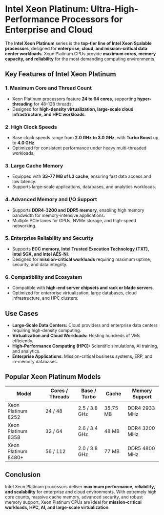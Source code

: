 # Intel Xeon Platinum: Ultra-High-Performance Processors for Enterprise and Cloud

The **Intel Xeon Platinum** series is the **top-tier line of Intel Xeon Scalable processors**, designed for **enterprise, cloud, and mission-critical data center workloads**. Xeon Platinum CPUs provide **maximum cores, memory capacity, and reliability** for the most demanding computing environments.

## Key Features of Intel Xeon Platinum

### 1. **Maximum Core and Thread Count**

* Xeon Platinum processors feature **24 to 64 cores**, supporting **hyper-threading** for 48–128 threads.
* Designed for **high-density virtualization, large-scale cloud infrastructure, and HPC workloads**.

### 2. **High Clock Speeds**

* Base clock speeds range from **2.0 GHz to 3.0 GHz**, with **Turbo Boost** up to **4.0 GHz**.
* Optimized for consistent performance under heavy multi-threaded workloads.

### 3. **Large Cache Memory**

* Equipped with **33–77 MB of L3 cache**, ensuring fast data access and low latency.
* Supports large-scale applications, databases, and analytics workloads.

### 4. **Advanced Memory and I/O Support**

* Supports **DDR4-3200 and DDR5 memory**, enabling high memory bandwidth for memory-intensive applications.
* Multiple PCIe lanes for GPUs, NVMe storage, and high-speed networking.

### 5. **Enterprise Reliability and Security**

* Supports **ECC memory, Intel Trusted Execution Technology (TXT), Intel SGX, and Intel AES-NI**.
* Designed for **mission-critical workloads** requiring maximum uptime, security, and data integrity.

### 6. **Compatibility and Ecosystem**

* Compatible with **high-end server chipsets and rack or blade servers**.
* Optimized for enterprise virtualization, large databases, cloud infrastructure, and HPC clusters.

## Use Cases

* **Large-Scale Data Centers:** Cloud providers and enterprise data centers requiring high-density computing.
* **Virtualization and Cloud Workloads:** Hosting hundreds of VMs efficiently.
* **High-Performance Computing (HPC):** Scientific simulations, AI training, and analytics.
* **Enterprise Applications:** Mission-critical business systems, ERP, and in-memory databases.

## Popular Xeon Platinum Models

| Model               | Cores / Threads | Base / Turbo  | Cache    | Memory Support |
| ------------------- | --------------- | ------------- | -------- | -------------- |
| Xeon Platinum 8252  | 24 / 48         | 2.5 / 3.8 GHz | 35.75 MB | DDR4 2933 MHz  |
| Xeon Platinum 8358  | 32 / 64         | 2.6 / 3.4 GHz | 48 MB    | DDR4 3200 MHz  |
| Xeon Platinum 8480+ | 56 / 112        | 2.0 / 3.8 GHz | 77 MB    | DDR5 4800 MHz  |

## Conclusion

Intel Xeon Platinum processors deliver **maximum performance, reliability, and scalability** for enterprise and cloud environments. With extremely high core counts, massive cache memory, advanced security, and robust memory support, Xeon Platinum CPUs are ideal for **mission-critical workloads, HPC, AI, and large-scale virtualization**.
